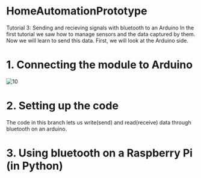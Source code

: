 # HomeAutomationPrototype

Tutorial 3: Sending and recieving signals with bluetooth to an Arduino
In the first tutorial we saw how to manage sensors and the data captured by them. Now we will learn to send this data. First, we will look at the Arduino side.

# 1. Connecting the module to Arduino
![10](https://user-images.githubusercontent.com/71849675/223050772-c6e99949-173d-45e3-9056-8149e7c54667.jpg)

# 2. Setting up the code
The code in this branch lets us write(send) and read(receive) data through bluetooth on an arduino.

# 3. Using bluetooth on a Raspberry Pi (in Python)
